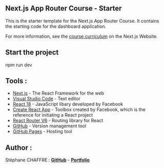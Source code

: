 ## Next.js App Router Course - Starter

This is the starter template for the Next.js App Router Course. It contains the starting code for the dashboard application.

For more information, see the [course curriculum](https://nextjs.org/learn) on the Next.js Website.

## Start the project

npm run dev

## Tools :

- [Next.js](https://nextjs.org/) - The React Framework for the web
- [Visual Studio Code](https://code.visualstudio.com/) - Text editor
- [React 18](https://fr.reactjs.org/) - JavaScript libary developed by Facebook
- [Create React App](https://create-react-app.dev/) - Toolbox created by Facebook, which is the reference for initiating a React project
- [React Router V6](https://reactrouter.com/) - Routing library for React
- [GitHub](https://github.com/) - Version management tool
- [GitHub Pages](https://pages.github.com/) - Hosting tool

## Author :

Stéphane CHAFFRE : [**GitHub**](https://github.com/Erkomxtil) - [**Portfolio**](https://delastef.netlify.app/)
